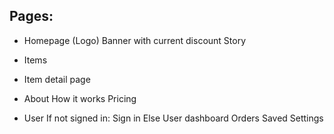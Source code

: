 

## Pages:

- Homepage (Logo)
    Banner with current discount
    Story

- Items
- Item detail page

- About
    How it works
    Pricing

- User
    If not signed in: Sign in
    Else User dashboard
        Orders
        Saved
        Settings